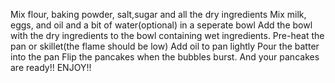 Mix flour, baking powder, salt,sugar and all the dry ingredients 
Mix milk, eggs, and oil and a bit of water(optional) in a seperate bowl 
Add the bowl with the dry ingredients to the bowl containing wet ingredients.
Pre-heat the pan or skillet(the flame should be low)
Add oil to pan lightly 
Pour the batter into the pan
Flip the pancakes when the bubbles burst.
And your pancakes are ready!! ENJOY!!